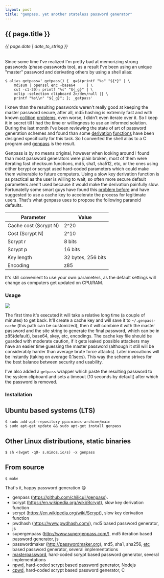 ```yaml
---
layout: post
title: "genpass, yet another stateless password generator"
---
```


## {{ page.title }}

###### {{ page.date | date_to_string }}

Since some time I've realized I'm pretty bad at memorizing strong passwords (phase-passwords too), as a result I've been using an unique "master" password and derivating others by using a shell alias:

    $ alias getpass='_getpass() { _g=$(printf "%s" "${*}" | \
        md5sum | openssl enc -base64     | \
        cut -c1-20); printf "%s" "${_g}" | \
        xclip -selection clipboard 2>/dev/null || \
        printf "%s\\n" "${_g}"; }; _getpass'

I knew than the resulting passwords weren't really good at keeping the master password secure, after all, md5 hashing is extremily fast and with known [collition](http://www.mscs.dal.ca/~selinger/md5collision/) [problems](http://natmchugh.blogspot.mx/2015/02/create-your-own-md5-collisions.html), even worse, I didn't even iterate over it. So I keep it in secret till I had the time or willingness to use an informed solution. During the last month I've been reviewing the state of art of password generation schemes and found than some [derivation](https://en.wikipedia.org/wiki/Bcrypt) [functions](https://en.wikipedia.org/wiki/Scrypt) have been designed specifically for this task. So I converted the shell alias to a C program and [genpass](https://github.com/chilicuil/genpass) is the result.

Genpass is by no means original, however when looking around I found than most password generators were plain broken, most of them were iterating fast checksum functions, md5, sha1, sha512, etc, or the ones using either bcrypt or scrypt used hard-coded parameters which could make them vulnerable to future computers. Using a slow key derivation function is as practical as the user is willing to wait, so often more secure default parameters aren't used because it would make the derivation painfully slow. Fortunatelly some smart guys have found this [problem before](https://www.cs.utexas.edu/%7Ebwaters/publications/papers/www2005.pdf) and have suggested to use a cache key to accelerate the process for legitimate users. That's what genpass uses to propose the following paranoid defaults.

Parameter             | Value
--------------------- | -------------
Cache cost (Scrypt N) | 2^20
Cost       (Scrypt N) | 2^10
Scrypt r              | 8 bits
Scrypt p              | 16 bits
Key length            | 32 bytes, 256 bits
Encoding              | z85

It's still convenient to use your own parameters, as the default settings will change as computers get updated on CPU/RAM.

### Usage

**[![](https://raw.githubusercontent.com/chilicuil/genpass/master/genpass.gif)](https://raw.githubusercontent.com/chilicuil/genpass/master/genpass.gif)**
<!--$ genpass-->
<!--Name: Guy Mann-->
<!--Site: github.com-->
<!--Master password: passwd #it won't be shown-->
<!--4c%7hZ5w]MZUB6RRPCJ&?wKTFtd[6Oj.P.02d+kIs-->

The first time it's executed it will take a relative long time (a couple of minutes) to get back. It'll create a cache key and will save it to `~/.genpass-cache` (this path can be customized), then it will combine it with the master password and the site string to generate the final password, which can be in z85(default), base64, skey, etc, encodings. The cache key file should be guarded with moderate caution, if it gets leaked possible attackers may have an easier time guessing the master password (although it still will be considerably harder than average brute force attacks). Later invocations will be instantly (taking on average 0.1secs). This way the scheme strives for the best balance between security and usability.

I've also added a `getpass` wrapper which paste the resulting password to the system clipboard and sets a timeout (10 seconds by default) after which the password is removed.


### Installation

## Ubuntu based systems (LTS)

    $ sudo add-apt-repository ppa:minos-archive/main
    $ sudo apt-get update && sudo apt-get install genpass

## Other Linux distributions, static binaries

    $ sh <(wget -qO- s.minos.io/s) -x genpass

## From source

    $ make

That's it, happy password generation &#128523;

- genpass (https://github.com/chilicuil/genpass).
- bcrypt (https://en.wikipedia.org/wiki/Bcrypt), slow key derivation function
- scrypt (https://en.wikipedia.org/wiki/Scrypt), slow key derivation function
- pwdhash (https://www.pwdhash.com/), md5 based password generator, js
- supergenpass (http://www.supergenpass.com/), md5 iteration based password generator, js
- passwordmaker (http://passwordmaker.org), md5, sha1, sha256, [etc](http://passwordmaker.org/FAQ#Which_hash_algorithms_are_supported.3F) based password generator, several implementations
- [masterpassword](http://masterpasswordapp.com/), hard-coded scrypt based password generator, several implementations
- [npwd](https://github.com/kaepora/npwd), hard-coded scrypt based password generator, Nodejs
- [cpwd](https://github.com/postboy/cpwd), hard-coded scrypt based password generator, C
